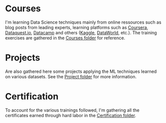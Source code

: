 # Courses
I'm learning Data Science techniques mainly from online ressources such as blog posts from leading experts, learning platforms such as [Coursera](http://www.coursera.org), [Dataquest.io](http://www.dataquest.io), [Datacamp](http://www.datacamp.com) and others ([Kaggle](http://www.kaggle.com), [DataWorld](http://data.world), etc.).
The training exercises are gathered in the [Courses folder](_Courses/) for reference.

# Projects
Are also gathered here some projects applying the ML techniques learned on various datasets.  See the [Project folder](_Projects/README.md) for more information.

# Certification
To account for the various trainings followed, I'm gathering all the certificates earned through hard labor in the [Certification folder](_Certifications).